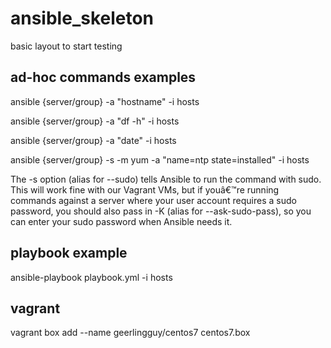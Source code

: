 # ansible_skeleton
basic layout to start testing

## ad-hoc commands examples
ansible {server/group} -a "hostname" -i hosts

ansible {server/group} -a "df -h" -i hosts

ansible {server/group} -a "date" -i hosts

ansible {server/group} -s -m yum -a "name=ntp state=installed" -i hosts

The -s option (alias for --sudo) tells Ansible to run the command with sudo. This will work fine with our Vagrant VMs, but if youâ€™re running commands against a server where your user account requires a sudo password, you should also pass in -K (alias for --ask-sudo-pass), so you can enter your sudo password when Ansible needs it.

## playbook example
ansible-playbook playbook.yml -i hosts

## vagrant
vagrant box add --name geerlingguy/centos7 centos7.box

